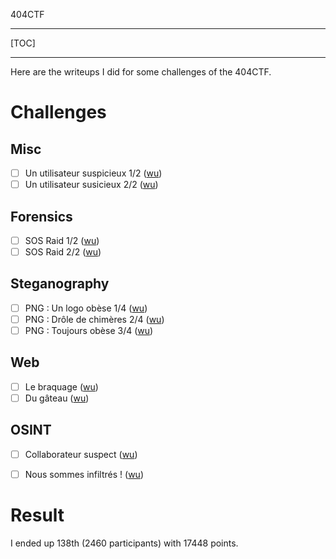 404CTF

---

[TOC]

---

Here are the writeups I did for some challenges of the 404CTF.

# Challenges

## Misc
- [ ] Un utilisateur suspicieux 1/2 ([wu](wu))
- [ ] Un utilisateur susicieux 2/2 ([wu](wu))

## Forensics
- [ ] SOS Raid 1/2 ([wu](wu))
- [ ] SOS Raid 2/2 ([wu](wu))

## Steganography
- [ ] PNG : Un logo obèse 1/4 ([wu](wu))
- [ ] PNG : Drôle de chimères 2/4 ([wu](wu))
- [ ] PNG : Toujours obèse 3/4 ([wu](wu))

## Web
- [ ] Le braquage ([wu](wu))
- [ ] Du gâteau ([wu](wu))

## OSINT
- [ ] Collaborateur suspect ([wu](wu))
- [ ] Nous sommes infiltrés ! ([wu](wu))


# Result

I ended up 138th (2460 participants) with 17448 points.